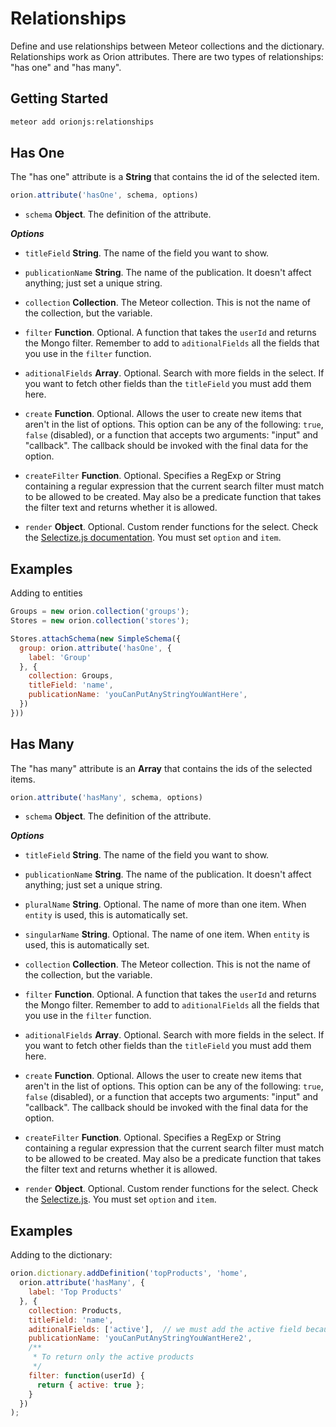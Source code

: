 # Relationships

Define and use relationships between Meteor collections and the dictionary.
Relationships work as Orion attributes. There are two types of relationships:
"has one" and "has many".

## Getting Started

```sh
meteor add orionjs:relationships
```

## Has One

The "has one" attribute is a **String** that contains the id of the selected item.

```js
orion.attribute('hasOne', schema, options)
```

- `schema` **Object**. The definition of the attribute.

***Options***

- `titleField` **String**. The name of the field you want to show.

- `publicationName` **String**. The name of the publication. It doesn't 
affect anything; just set a unique string.

- `collection` **Collection**. The Meteor collection. This is not the name of the collection, but the variable.

- `filter` **Function**. Optional. A function that takes the `userId` and returns the Mongo filter. Remember to add to `aditionalFields` all the fields that you use in the `filter` function.

- `aditionalFields` **Array**. Optional. Search with more fields in the select. If you want to fetch other fields than the `titleField` you must add them here.

- `create` **Function**. Optional. Allows the user to create new items that aren't in the list of options. This option can be any of the following: `true`, `false` (disabled), or a function that accepts two arguments: "input" and "callback". The callback should be invoked with the final data for the option.

- `createFilter` **Function**. Optional. Specifies a RegExp or String containing a regular expression that the current search filter must match to be allowed to be created. May also be a predicate function that takes the filter text and returns whether it is allowed.

- `render` **Object**. Optional. Custom render functions for the select. Check the [Selectize.js documentation](https://github.com/brianreavis/selectize.js/blob/master/docs/usage.md#rendering). You must set `option` and `item`.

## Examples

Adding to entities

```js
Groups = new orion.collection('groups');
Stores = new orion.collection('stores');

Stores.attachSchema(new SimpleSchema({
  group: orion.attribute('hasOne', {
    label: 'Group'
  }, {
    collection: Groups,
    titleField: 'name',
    publicationName: 'youCanPutAnyStringYouWantHere',
  })
}))
```

## Has Many

The "has many" attribute is an **Array** that contains the ids of the selected items.

```js
orion.attribute('hasMany', schema, options)
```

- `schema` **Object**. The definition of the attribute.

***Options***

- `titleField` **String**. The name of the field you want to show.

- `publicationName` **String**. The name of the publication. It doesn't 
affect anything; just set a unique string.

- `pluralName` **String**. Optional. The name of more than one item. When `entity` is used, 
this is automatically set.

- `singularName` **String**. Optional. The name of one item. When `entity` is used, 
this is automatically set.

- `collection` **Collection**. The Meteor collection. This is not the name of the collection, but the variable.

- `filter` **Function**. Optional. A function that takes the `userId` and returns the Mongo filter. Remember to add to `aditionalFields` all the fields that you use in the `filter` function.

- `aditionalFields` **Array**. Optional. Search with more fields in the select. If you want to fetch other fields than the `titleField` you must add them here.

- `create` **Function**. Optional. Allows the user to create new items that aren't in the list of options. This option can be any of the following: `true`, `false` (disabled), or a function that accepts two arguments: "input" and "callback". The callback should be invoked with the final data for the option.

- `createFilter` **Function**. Optional. Specifies a RegExp or String containing a regular expression that the current search filter must match to be allowed to be created. May also be a predicate function that takes the filter text and returns whether it is allowed.

- `render` **Object**. Optional. Custom render functions for the select. Check the [Selectize.js](https://github.com/brianreavis/selectize.js/blob/master/docs/usage.md#rendering). You must set `option` and `item`.

## Examples

Adding to the dictionary:

```js
orion.dictionary.addDefinition('topProducts', 'home', 
  orion.attribute('hasMany', {
    label: 'Top Products'
  }, {
    collection: Products,
    titleField: 'name',
    aditionalFields: ['active'],  // we must add the active field because we use it in the filter
    publicationName: 'youCanPutAnyStringYouWantHere2',
    /**
     * To return only the active products
     */
    filter: function(userId) {
      return { active: true };
    }
  })
);
```
